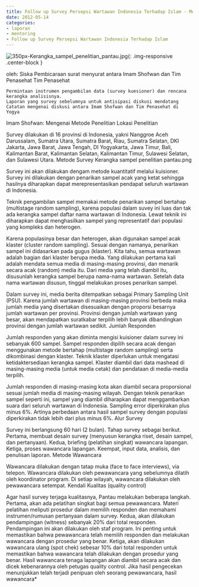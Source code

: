 ```yaml
---
title: Follow up Survey Persepsi Wartawan Indonesia Terhadap Islam - Mentoring 14 Mei 2012 
date: 2012-05-14
categories:
- laporan
- mentoring
- Follow up Survey Persepsi Wartawan Indonesia Terhadap Islam
---
```


![350px-Kerangka_sampel_penelitian_pantau.jpg](/_uploads/350px-Kerangka_sampel_penelitian_pantau.jpg){: .img-responsive .center-block }

oleh: Siska Pembicaraan surat menyurat antara Imam Shofwan dan Tim Penasehat
Tim Penasehat

    Permintaan instrumen pengambilan data (survey kuesioner) dan rencana kerangka analisisnya.
    Laporan yang survey sebelumnya untuk antisipasi diskusi mendatang
    Catatan mengenai diskusi antara Imam Shofwan dan Tim Penasehat di Yogya

Imam Shofwan: Mengenai Metode Penelitian
Lokasi Penelitian

Survey dilakukan di 16 provinsi di Indonesia, yakni Nanggroe Aceh Darussalam, Sumatra Utara, Sumatra Barat, Riau, Sumatra Selatan, DKI Jakarta, Jawa Barat, Jawa Tengah, DI Yogyakarta, Jawa Timur, Bali, Kalimantan Barat, Kalimantan Selatan, Kalimantan Timur, Sulawesi Selatan, dan Sulawesi Utara.
Metode Survey
Kerangka sampel penelitian pantau.png

Survey ini akan dilakukan dengam metode kuantitatif melalui kuisioner. Survey ini dilakukan dengan penarikan sampel acak yang ketat sehingga hasilnya diharapkan dapat merepresentasikan pendapat seluruh wartawan di Indonesia.

Teknik pengambilan sampel memakai metode penarikan sampel bertahap (multistage random sampling), karena populasi dalam suvey ini luas dan tak ada kerangka sampel daftar nama wartawan di Indonesia. Lewat teknik ini diharapkan dapat menghasilkan sampel yang representatif dari populasi yang kompleks dan heterogen.

Karena populasinya besar dan heterogen, akan digunakan sampel acak klaster (cluster random sampling). Sesuai dengan namanya, penarikan sampel ini didasarkan pada gugus (klaster). Kita tahu, semua wartawan adalah bagian dari klaster berupa media. Yang dilakukan pertama kali adalah mendata semua media di masing-masing provinsi, dan menarik secara acak (random) media itu. Dari media yang telah diambil itu, disusunlah kerangka sampel berupa nama-nama wartawan. Setelah data nama wartawan disusun, tinggal melakukan proses penarikan sampel.

Dalam survey ini, media berita ditempatkan sebagai Primary Sampling Unit (PSU). Karena jumlah wartawan di masing-masing provinsi berbeda maka jumlah media yang disertakan disesuaikan dengan proporsi besarnya jumlah wartawan per provinsi. Provinsi dengan jumlah wartawan yang besar, akan mendapatkan suratkabar terpilih lebih banyak dibandingkan provinsi dengan jumlah wartawan sedikit.
Jumlah Responden

Jumlah responden yang akan diminta mengisi kuisioner dalam survey ini sebanyak 600 sampel. Sampel responden dipilih secara acak dengan menggunakan metode bertahap (multistage random sampling) serta dikombinasi dengan klaster. Teknik klaster diperlukan untuk mengatasi ketidaktersediaan kerangka sampel. Klaster diambil dari data mashead di masing-masing media (untuk media cetak) dan pendataan di media-media terpilih.

Jumlah responden di masing-masing kota akan diambil secara proporsional sesuai jumlah media di masing-masing wilayah. Dengan teknik penarikan sampel seperti ini, sampel yang diambil diharapkan dapat menggambarkan suara dari seluruh wartawan di Indonesia. Sampling error diperkirakan plus minus 6%. Artinya perbedaan antara hasil sampel survey dengan populasi diperkirakan tidak lebih dari plus minus 6%.
Alur Survey

Survey ini berlangsung 60 hari (2 bulan). Tahap survey sebagai berikut. Pertama, membuat desain survey (menyusun kerangka riset, desain sampel, dan pertanyaan). Kedua, briefing (pelatihan singkat) wawancara lapangan. Ketiga, proses wawancara lapangan. Keempat, input data, analisis, dan penulisan laporan.
Metode Wawancara

Wawancara dilakukan dengan tatap muka (face to face interviews), via telepon. Wawancara dilakukan oleh pewawancara yang sebelumnya dilatih oleh koordinator program. Di setiap wilayah, wawancara dilakukan oleh pewawancara setempat.
Kendali Kualitas (quality control)

Agar hasil survey terjaga kualitasnya, Pantau melakukan beberapa langkah. Pertama, akan ada pelatihan singkat bagi semua pewawancara. Materi pelatihan meliputi prosedur dalam memilih responden dan memahami instrumen/rumusan pertanyaan dalam survey. Kedua, akan dilakukan pendampingan (witness) sebanyak 20% dari total responden. Pendampingan ini akan dilakukan oleh staf program. Ini penting untuk memastikan bahwa pewawancara telah memilih responden dan melakukan wawancara dengan prosedur yang benar. Ketiga, akan dilakukan wawancara ulang (spot chek) sebesar 10% dari total responden untuk memastikan bahwa wawancara telah dilakukan dengan prosedur yang benar. Hasil wawancara tenaga lapangan akan diambil secara acak dan dicek kebenarannya oleh petugas quality control. Jika hasil pengecekan menunjukkan telah terjadi penipuan oleh seorang pewawancara, hasil wawancara*

